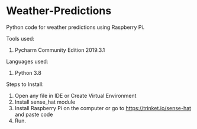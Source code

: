 # Weather-Predictions
Python code for weather predictions using Raspberry Pi.

Tools used:
1. Pycharm Community Edition 2019.3.1

Languages used:
1. Python 3.8

Steps to Install:
1. Open any file in IDE or Create Virtual Environment
2. Install sense_hat module
3. Install Raspberry Pi on the computer or go to https://trinket.io/sense-hat and paste code
4. Run.
